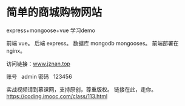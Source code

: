 # 简单的商城购物网站
express+mongoose+vue  学习demo


前端   vue。
后端   express。
数据库 mongodb   mongooses。
前端部署在  nginx。

访问链接：www.jznan.top

账号   admin
密码   123456

实战视频请到慕课网，支持原创，尊重版权。
链接在此，走你。
https://coding.imooc.com/class/113.html
